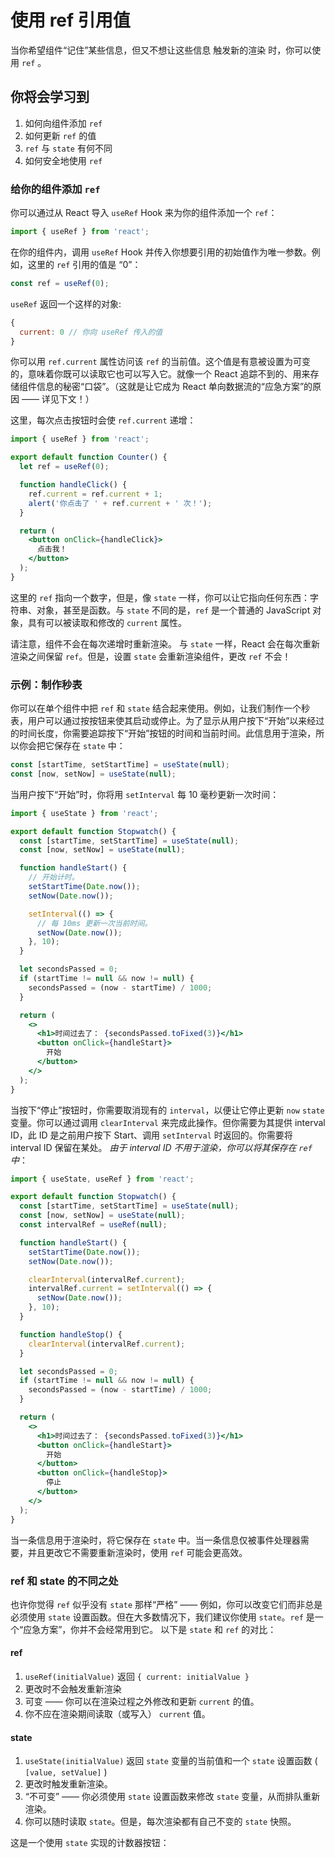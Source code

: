 # 使用 ref 引用值

当你希望组件“记住”某些信息，但又不想让这些信息 触发新的渲染 时，你可以使用 `ref` 。

## 你将会学习到
1. 如何向组件添加 `ref`
2. 如何更新 `ref` 的值
3. `ref` 与 `state` 有何不同
4. 如何安全地使用 `ref`

### 给你的组件添加 `ref` 

你可以通过从 React 导入 `useRef` Hook 来为你的组件添加一个 `ref`：

```jsx
import { useRef } from 'react';
```

在你的组件内，调用 `useRef` Hook 并传入你想要引用的初始值作为唯一参数。例如，这里的 `ref` 引用的值是 “0”：

```jsx
const ref = useRef(0);
```

`useRef` 返回一个这样的对象:

```jsx
{ 
  current: 0 // 你向 useRef 传入的值
}
```

你可以用 `ref.current` 属性访问该 `ref` 的当前值。这个值是有意被设置为可变的，意味着你既可以读取它也可以写入它。就像一个 React 追踪不到的、用来存储组件信息的秘密“口袋”。（这就是让它成为 React 单向数据流的“应急方案”的原因 —— 详见下文！）

这里，每次点击按钮时会使 `ref.current` 递增：

```jsx
import { useRef } from 'react';

export default function Counter() {
  let ref = useRef(0);

  function handleClick() {
    ref.current = ref.current + 1;
    alert('你点击了 ' + ref.current + ' 次！');
  }

  return (
    <button onClick={handleClick}>
      点击我！
    </button>
  );
}
```

这里的 `ref` 指向一个数字，但是，像 `state` 一样，你可以让它指向任何东西：字符串、对象，甚至是函数。与 `state` 不同的是，`ref` 是一个普通的 JavaScript 对象，具有可以被读取和修改的 `current` 属性。

请注意，组件不会在每次递增时重新渲染。 与 `state` 一样，React 会在每次重新渲染之间保留 `ref`。但是，设置 `state` 会重新渲染组件，更改 `ref` 不会！

### 示例：制作秒表 
你可以在单个组件中把 `ref` 和 `state` 结合起来使用。例如，让我们制作一个秒表，用户可以通过按按钮来使其启动或停止。为了显示从用户按下“开始”以来经过的时间长度，你需要追踪按下“开始”按钮的时间和当前时间。此信息用于渲染，所以你会把它保存在 `state` 中：

```jsx
const [startTime, setStartTime] = useState(null);
const [now, setNow] = useState(null);
```

当用户按下“开始”时，你将用 `setInterval` 每 10 毫秒更新一次时间：

```jsx
import { useState } from 'react';

export default function Stopwatch() {
  const [startTime, setStartTime] = useState(null);
  const [now, setNow] = useState(null);

  function handleStart() {
    // 开始计时。
    setStartTime(Date.now());
    setNow(Date.now());

    setInterval(() => {
      // 每 10ms 更新一次当前时间。
      setNow(Date.now());
    }, 10);
  }

  let secondsPassed = 0;
  if (startTime != null && now != null) {
    secondsPassed = (now - startTime) / 1000;
  }

  return (
    <>
      <h1>时间过去了： {secondsPassed.toFixed(3)}</h1>
      <button onClick={handleStart}>
        开始
      </button>
    </>
  );
}
```

当按下“停止”按钮时，你需要取消现有的 `interval`，以便让它停止更新 `now` `state` 变量。你可以通过调用 `clearInterval` 来完成此操作。但你需要为其提供 interval ID，此 ID 是之前用户按下 Start、调用 `setInterval` 时返回的。你需要将 interval ID 保留在某处。 *由于 interval ID 不用于渲染，你可以将其保存在 `ref` 中*：

```jsx
import { useState, useRef } from 'react';

export default function Stopwatch() {
  const [startTime, setStartTime] = useState(null);
  const [now, setNow] = useState(null);
  const intervalRef = useRef(null);

  function handleStart() {
    setStartTime(Date.now());
    setNow(Date.now());

    clearInterval(intervalRef.current);
    intervalRef.current = setInterval(() => {
      setNow(Date.now());
    }, 10);
  }

  function handleStop() {
    clearInterval(intervalRef.current);
  }

  let secondsPassed = 0;
  if (startTime != null && now != null) {
    secondsPassed = (now - startTime) / 1000;
  }

  return (
    <>
      <h1>时间过去了： {secondsPassed.toFixed(3)}</h1>
      <button onClick={handleStart}>
        开始
      </button>
      <button onClick={handleStop}>
        停止
      </button>
    </>
  );
}
```

当一条信息用于渲染时，将它保存在 `state` 中。当一条信息仅被事件处理器需要，并且更改它不需要重新渲染时，使用 `ref` 可能会更高效。

### ref 和 state 的不同之处 
也许你觉得 `ref` 似乎没有 `state` 那样“严格” —— 例如，你可以改变它们而非总是必须使用 `state` 设置函数。但在大多数情况下，我们建议你使用 `state`。`ref` 是一个“应急方案”，你并不会经常用到它。 以下是 `state` 和 `ref` 的对比：

#### ref
1. `useRef(initialValue)` 返回 `{ current: initialValue }`
2. 更改时不会触发重新渲染
3. 可变 —— 你可以在渲染过程之外修改和更新 `current` 的值。
4. 你不应在渲染期间读取（或写入） `current` 值。

#### state
1. `useState(initialValue)` 返回 `state` 变量的当前值和一个 `state` 设置函数 ( `[value, setValue]` )
2. 更改时触发重新渲染。
3. “不可变” —— 你必须使用 `state` 设置函数来修改 `state` 变量，从而排队重新渲染。
4. 你可以随时读取 `state`。但是，每次渲染都有自己不变的 `state` 快照。

这是一个使用 `state` 实现的计数器按钮：
